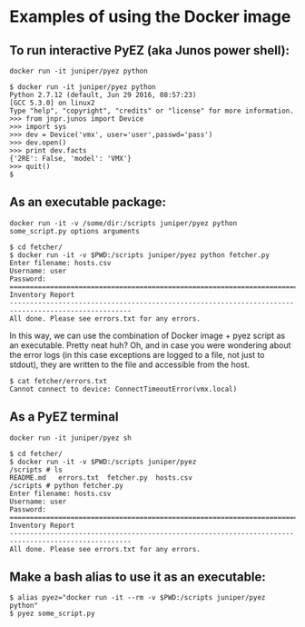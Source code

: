 # Examples of using the Docker image

## To run interactive PyEZ (aka Junos power shell):

`docker run -it juniper/pyez python`

```
$ docker run -it juniper/pyez python
Python 2.7.12 (default, Jun 29 2016, 08:57:23)
[GCC 5.3.0] on linux2
Type "help", "copyright", "credits" or "license" for more information.
>>> from jnpr.junos import Device
>>> import sys
>>> dev = Device('vmx', user='user',passwd='pass')
>>> dev.open()
>>> print dev.facts
{'2RE': False, 'model': 'VMX'}
>>> quit()
$
```

## As an executable package: 

`docker run -it -v /some/dir:/scripts juniper/pyez python some_script.py options arguments`

```
$ cd fetcher/
$ docker run -it -v $PWD:/scripts juniper/pyez python fetcher.py
Enter filename: hosts.csv
Username: user
Password: 
====================================================================================================
Inventory Report
----------------------------------------------------------------------------------------------------
All done. Please see errors.txt for any errors.
```
 
In this way, we can use the combination of Docker image + pyez script as an executable. Pretty neat huh? Oh, and in case you were wondering about the error logs (in this case exceptions are logged to a file, not just to stdout), they are written to the file and accessible from the host.

```
$ cat fetcher/errors.txt 
Cannot connect to device: ConnectTimeoutError(vmx.local)
```

## As a PyEZ terminal

`docker run -it juniper/pyez sh`

```
$ cd fetcher/
$ docker run -it -v $PWD:/scripts juniper/pyez
/scripts # ls
README.md   errors.txt  fetcher.py  hosts.csv
/scripts # python fetcher.py
Enter filename: hosts.csv
Username: user
Password: 
====================================================================================================
Inventory Report
----------------------------------------------------------------------------------------------------
All done. Please see errors.txt for any errors.
```

## Make a bash alias to use it as an executable:

```
$ alias pyez="docker run -it --rm -v $PWD:/scripts juniper/pyez python"
$ pyez some_script.py
```